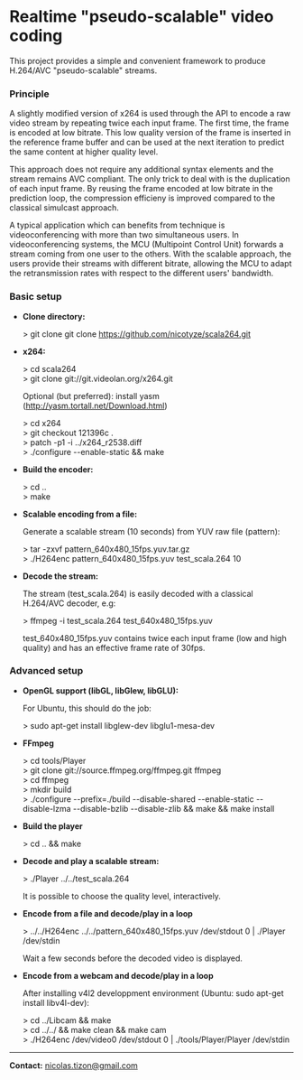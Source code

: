 Realtime "pseudo-scalable" video coding
=======================================
This project provides a simple and convenient framework to produce H.264/AVC "pseudo-scalable" streams. 

### Principle
A slightly modified version of x264 is used through the API to encode a raw video stream by repeating twice each input frame. The first time, the frame is encoded at low bitrate. This low quality version of the frame is inserted in the reference frame buffer and can be used at the next iteration to predict the same content at higher quality level.

This approach does not require any additional syntax elements and the stream remains AVC compliant. The only trick to deal with is the duplication of each input frame. By reusing the frame encoded at low bitrate in the prediction loop, the compression efficieny is improved compared to the classical simulcast approach.

A typical application which can benefits from technique is videoconferencing with more than two simultaneous users. In videoconferencing systems, the MCU (Multipoint Control Unit) forwards a stream coming from one user to the others. With the scalable approach, the users provide their streams with different bitrate, allowing the MCU to adapt the retransmission rates with respect to the different users' bandwidth. 

### Basic setup
- **Clone directory:**

	\> git clone git clone  https://github.com/nicotyze/scala264.git 

- **x264:**

	\> cd scala264   
	\> git clone git://git.videolan.org/x264.git

	Optional (but preferred): install yasm (http://yasm.tortall.net/Download.html)

	\> cd x264  
	\> git checkout 121396c .  
	\> patch -p1 -i ../x264_r2538.diff   
	\> ./configure --enable-static && make

- **Build the encoder:**

	\> cd ..   
	\> make

- **Scalable encoding from a file:**

	Generate a scalable stream  (10 seconds) from  YUV raw file (pattern):

	\> tar -zxvf pattern_640x480_15fps.yuv.tar.gz   
	\> ./H264enc pattern_640x480_15fps.yuv test_scala.264  10

- **Decode the stream:**

	The stream (test_scala.264) is easily decoded with a classical H.264/AVC decoder, e.g:

	\> ffmpeg -i test_scala.264 test_640x480_15fps.yuv

	test_640x480_15fps.yuv contains twice each input frame (low and high quality) and has an effective frame rate of 30fps.

### Advanced setup

- **OpenGL support (libGL, libGlew, libGLU):**

	For Ubuntu, this should do the job: 

	\> sudo apt-get install libglew-dev libglu1-mesa-dev

- **FFmpeg**

	\> cd tools/Player  
	\> git clone git://source.ffmpeg.org/ffmpeg.git ffmpeg  
	\> cd ffmpeg  
	\> mkdir build   
	\> ./configure --prefix=./build --disable-shared --enable-static --disable-lzma --disable-bzlib --disable-zlib && make && make install

- **Build the player**

	\> cd .. && make

- **Decode and play a scalable stream:**

	\> ./Player ../../test_scala.264

	It is possible to choose the quality level, interactively.

- **Encode from a file and decode/play in a loop**

	\> ../../H264enc ../../pattern_640x480_15fps.yuv /dev/stdout 0  |  ./Player /dev/stdin

	Wait a few seconds before the decoded video is displayed.

- **Encode from a webcam and decode/play in a loop**

	After installing v4l2 developpment environment (Ubuntu: sudo apt-get install libv4l-dev):

	\> cd ../Libcam && make  
	\> cd ../../ && make clean && make cam  
	\> ./H264enc /dev/video0 /dev/stdout  0 |  ./tools/Player/Player /dev/stdin


  

  

--------------------------------------
**Contact:** nicolas.tizon@gmail.com

